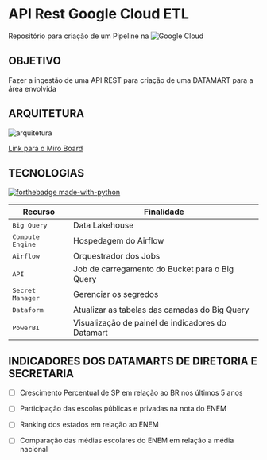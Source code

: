 <h1>API Rest Google Cloud ETL</h1>

Repositório para criação de um Pipeline na ![Google Cloud](https://img.shields.io/badge/GoogleCloud-%234285F4.svg?style=for-the-badge&logo=google-cloud&logoColor=white)


<h2 id="objetivo"> OBJETIVO </h2>

Fazer a ingestão de uma API REST para criação de uma DATAMART para a área envolvida

<h2 id="arquitetura"> ARQUITETURA </h2>

<!-- ![Google Cloud Architecture  CSV - API ARCHITECTURE](https://github.com/user-attachments/assets/b8160b8d-993a-44ca-a6db-e73a703d6e81) -->
![arquitetura](https://github.com/user-attachments/assets/96f262e6-f2d3-4af1-b948-05c63c9519f8)

[Link para o Miro Board](https://miro.com/app/board/uXjVKoI0Df8=/?diagramming=)

<h2 id="technologies"> TECNOLOGIAS </h2>   

 [![forthebadge made-with-python](http://ForTheBadge.com/images/badges/made-with-python.svg)](https://www.python.org/)

| Recurso               | Finalidade                                          
|----------------------|-----------------------------------------------------
| <kbd>Big Query</kbd>     | Data Lakehouse 
| <kbd>Compute Engine</kbd>     | Hospedagem do Airflow
| <kbd>Airflow</kbd>     | Orquestrador dos Jobs
| <kbd>API</kbd>     | Job de carregamento do Bucket para o Big Query
| <kbd>Secret Manager</kbd>     | Gerenciar os segredos
| <kbd>Dataform</kbd>     | Atualizar as tabelas das camadas do Big Query
| <kbd>PowerBI</kbd>     | Visualização de painél de indicadores do Datamart


<h2 id="return"> INDICADORES DOS DATAMARTS DE DIRETORIA E SECRETARIA </h2>

- [ ] Crescimento Percentual de SP em relação ao BR nos últimos 5 anos
- [ ] Participação das escolas públicas e privadas na nota do ENEM
- [ ] Ranking dos estados em relação ao ENEM
- [ ] Comparação das médias escolares do ENEM em relação a média nacional






